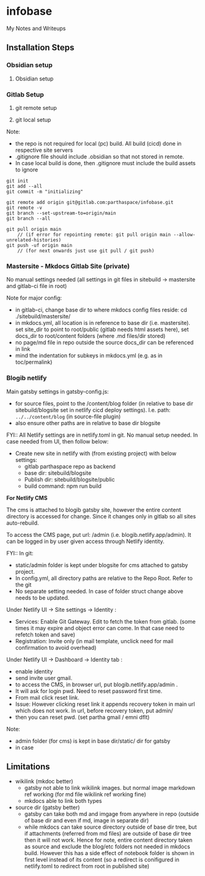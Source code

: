# infobase

My Notes and Writeups

## Installation Steps

### Obsidian setup

1. Obsidian setup

### Gitlab Setup

1. git remote setup
   
2. git local setup

Note:
- the repo is not required for local (pc) build. All build (cicd) done in respective site servers
- .gitignore file should include .obsidian so that not stored in remote.
- In case local build is done, then .gitignore must include the build assets to ignore

```
git init
git add --all
git commit -m "initializing"

git remote add origin git@gitlab.com:parthaspace/infobase.git
git remote -v
git branch --set-upstream-to=origin/main
git branch --all

git pull origin main
    // (if error for repointing remote: git pull origin main --allow-unrelated-histories)
git push -uf origin main
    // (for next onwards just use git pull / git push)
```
### Mastersite - Mkdocs Gitlab Site (private)
No manual settings needed (all settings in git files in sitebuild -> mastersite and gitlab-ci file in root)

Note for major config:
- in gitlab-ci, change base dir to where mkdocs config files reside: cd ./sitebuild/mastersite/
- in mkdocs.yml, all location is in reference to base dir (i.e. mastersite). set site_dir to point to root/public (gitlab needs html assets here), set docs_dir to root/content folders (where .md files/dir stored)
-  no page/md file in repo outside the source docs_dir can be referenced in link
-  mind the indentation for subkeys in mkdocs.yml (e.g. as in toc/permalink)


### Blogib netlify
Main gatsby settings in gatsby-config.js:
- for source files, point to the /content/blog folder (in relative to base dir sitebuild/blogsite set in netlify cicd deploy settings). I.e. path: `../../content/blog`  (in source-file plugin)
- also ensure other paths are in relative to base dir blogsite

FYI:: All Netlify settings are in netlify.toml in git. No manual setup needed. 
In case needed from UI, then follow below:
- Create new site in netlify with (from existing project) with below settings:
  - gitlab parthaspace repo as backend
  - base dir: sitebuild/blogsite
  - Publish dir: sitebuild/blogsite/public
  - build command: npm run build

**For Netlify CMS**

The cms is attached to blogib gatsby site, however the entire content directory is accessed for change. Since it changes only in gitlab so all sites auto-rebuild. 

To access the CMS page, put url: <gatsby blog url>/admin (i.e. blogib.netlify.app/admin). It can be logged in by user given access through Netlify identity. 

FYI:: In git:
- static/admin folder is kept under blogsite for cms attached to gatsby project. 
- In config.yml, all directory paths are relative to the Repo Root. Refer to the git
- No separate setting needed. In case of folder struct change above needs to be updated.  

Under Netlify UI -> Site settings -> Identity :
- Services: Enable Git Gateway. Edit to fetch the token from gitlab. (some times it may expire and object error can come. In that case need to refetch token and save)
- Registration: Invite only (in mail template, unclick need for mail confirmation to avoid overhead)
  
Under Netlify UI -> Dashboard -> Identity tab : 
- enable identity
- send invite user gmail. 
- to access the CMS, in browser url, put blogib.netlify.app/admin . 
- It will ask for login pwd. Need to reset password first time. 
- From mail click reset link.
- Issue: However clicking reset link it appends recovery token in main url which does not work. In url, before recovery token, put admin/
- then you can reset pwd.  (set partha gmail / emni dflt)

Note:
- admin folder (for cms) is kept in base dir/static/ dir for gatsby
- in case


## Limitations
- wikilink (mkdoc better)
  - gatsby not able to link wikilink images. but normal image markdown ref working  (for md file wikilink ref working fine)
  - mkdocs able to link both types 
- source dir (gatsby better)
  - gatsby can take both md and imgage from anywhere in repo (outside of base dir and even if md, image in separate dir)
  - while mkdocs can take source directory outside of base dir tree, but if attachments (referred from md files) are outside of base dir tree then it will not work. Hence for note, entire content directory taken as source and exclude the blog/etc folders not needed in mkdocs build. However this has a side effect of notebook folder is shown in first level instead of its content (so a redirect is conifigured in netlify.toml to redirect from root in published site)  